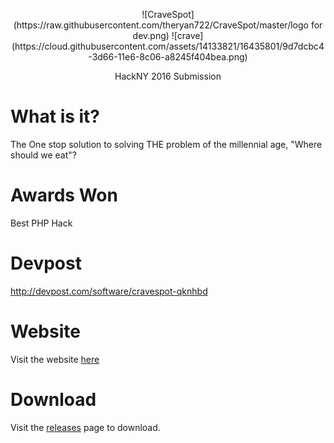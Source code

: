 <p align="center">![CraveSpot](https://raw.githubusercontent.com/theryan722/CraveSpot/master/logo for dev.png)
![crave](https://cloud.githubusercontent.com/assets/14133821/16435801/9d7dcbc4-3d66-11e6-8c06-a8245f404bea.png)


<p align="center">HackNY 2016 Submission

# What is it?
The One stop solution to solving THE problem of the millennial age, "Where should we eat"?

# Awards Won
Best PHP Hack

# Devpost
http://devpost.com/software/cravespot-qknhbd

# Website
Visit the website [here](http://ryanoday.com/hackathons/cravespot/site/)

# Download
Visit the [releases](https://github.com/theryan722/CraveSpot/releases) page to download.
